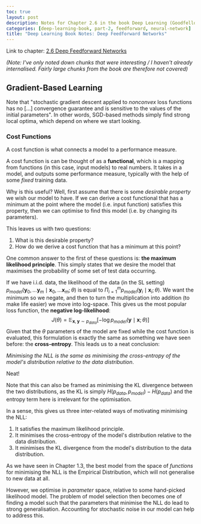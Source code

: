 ```yaml
---
toc: true
layout: post
description: Notes for Chapter 2.6 in the book Deep Learning (Goodfellow et al.).
categories: [deep-learning-book, part-2, feedforward, neural-network]
title: "Deep Learning Book Notes: Deep Feedforward Networks"
---
```


Link to chapter: [2.6 Deep Feedforward Networks](https://www.deeplearningbook.org/contents/mlp.html)

*(Note: I've only noted down chunks that were interesting / I haven't already internalised. Fairly large chunks from the book are therefore not covered)*

## Gradient-Based Learning

Note that "stochastic gradient descent applied to *nonconvex* loss functions has no [...] convergence guarantee and is sensitive to the values of the initial parameters". In other words, SGD-based methods simply find strong local optima, which depend on where we start looking.

### Cost Functions

A cost function is what connects a model to a performance measure.

A cost function is can be thought of as a **functional**, which is a mapping from functions (in this case, input models) to real numbers. It takes in a model, and outputs some performance measure, typically with the help of some *fixed* training data.

Why is this useful? Well, first assume that there is some *desirable property* we wish our model to have. If we can derive a cost functional that has a minimum at the point where the model (i.e. input function) satisfies this property, then we can optimise to find this model (i.e. by changing its parameters).

This leaves us with two questions:

1. What is this desirable property?
2. How do we derive a cost function that has a minimum at this point?

One common answer to the first of these questions is: **the maximum likelihood principle**. This simply states that we desire the model that maximises the probability of some set of test data occurring.

If we have i.i.d. data, the likelihood of the data (in the SL setting) $p_{model}(\textbf{y}_0, \dots \textbf{y}_m \mid \textbf{x}_0, \dots \textbf{x}_m ; \theta)$ is equal to  $\Pi^{m}_{i=1}p_{model}(\textbf{y}_i \mid \textbf{x}_i ; \theta)$. We want the minimum so we negate, and then to turn the multiplication into addition (to make life easier) we move into log-space. This gives us the most popular loss function, the **negative log-likelihood**:
$$
J(\theta) = \mathbb{E}_{\mathbf{x}, \mathbf{y} \sim p_{data}}\left[-\log p_{model}( \mathbf{y} \mid \textbf{x} ; \theta)\right]
$$
Given that the $\theta$ parameters of the model are fixed while the cost function is evaluated, this formulation is exactly the same as something we have seen before: the **cross-entropy**. This leads us to a neat conclusion: 

*Minimising the NLL is the same as minimising the cross-entropy of the model's distribution relative to the data distribution*.

Neat!

Note that this can also be framed as minimising the KL divergence between the two distributions, as the KL is simply $H(p_{data}, p_{model}) - H(p_{data})$ and the entropy term here is irrelevant for the optimisation.

In a sense, this gives us three inter-related ways of motivating minimising the NLL:

1. It satisfies the maximum likelihood principle.
2. It minimises the cross-entropy of the model's distribution relative to the data distribution.
3. It minimises the KL divergence from the model's distribution to the data distribution.

As we have seen in Chapter 1.3, the best model from the space of *functions* for minimising the NLL is the Empirical Distribution, which will not generalise to new data at all.

However, we optimise in *parameter* space, relative to some hand-picked likelihood model. The problem of model selection then becomes one of finding a model such that the parameters that minimise the NLL do lead to strong generalisation. Accounting for stochastic noise in our model can help to address this.